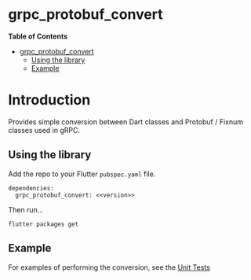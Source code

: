 # grpc_protobuf_convert

<!-- START doctoc generated TOC please keep comment here to allow auto update -->
<!-- DON'T EDIT THIS SECTION, INSTEAD RE-RUN doctoc TO UPDATE -->
**Table of Contents**

- [grpc_protobuf_convert](#grpc_protobuf_convert)
  - [Using the library](#using-the-library)
  - [Example](#example)

<!-- END doctoc generated TOC please keep comment here to allow auto update -->

# Introduction

Provides simple conversion between Dart classes and Protobuf / Fixnum classes used in gRPC.

## Using the library

Add the repo to your Flutter `pubspec.yaml` file.

```
dependencies:
  grpc_protobuf_convert: <<version>> 
```

Then run...
```
flutter packages get
```


## Example

For examples of performing the conversion, see the [Unit Tests](https://github.com/peiffer-innovations/grpc_protobuf_convert/blob/main/test/grpc_protobuf_convert_test.dart)